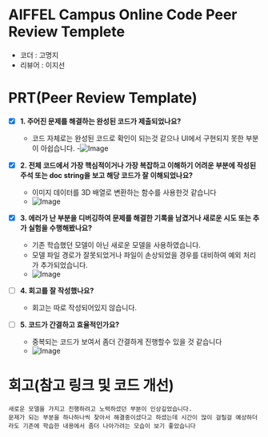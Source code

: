 # AIFFEL Campus Online Code Peer Review Templete
- 코더 : 고명지
- 리뷰어 : 이지선


# PRT(Peer Review Template)
- [x]  **1. 주어진 문제를 해결하는 완성된 코드가 제출되었나요?**
    - 코드 자체로는 완성된 코드로 확인이 되는것 같으나 UI에서 구현되지 못한 부분이 아쉽습니다.
    -![Image](https://github.com/user-attachments/assets/637fdfa4-35d9-46c1-b6a2-ab62643b7644)
- [x]  **2. 전체 코드에서 가장 핵심적이거나 가장 복잡하고 이해하기 어려운 부분에 작성된 
주석 또는 doc string을 보고 해당 코드가 잘 이해되었나요?**
    - 이미지 데이터를 3D 배열로 변환하는 함수를 사용한것 같습니다
    - ![Image](https://github.com/user-attachments/assets/b6118b10-786d-4a56-be05-106f05cf6a27)
        
- [x]  **3. 에러가 난 부분을 디버깅하여 문제를 해결한 기록을 남겼거나
새로운 시도 또는 추가 실험을 수행해봤나요?**
    - 기존 학습했던 모델이 아닌 새로운 모델을 사용하였습니다.
    - 모델 파일 경로가 잘못되었거나 파일이 손상되었을 경우를 대비하여 예외 처리가 추가되었습니다.
    - ![Image](https://github.com/user-attachments/assets/94bfb92a-edbf-499a-809d-ffe662749f29)
        
- [ ]  **4. 회고를 잘 작성했나요?**
    - 회고는 따로 작성되어있지 않습니다. 
        
- [ ]  **5. 코드가 간결하고 효율적인가요?**
    - 중복되는 코드가 보여서 좀더 간결하게 진행할수 있을 것 같습니다
    - ![Image](https://github.com/user-attachments/assets/b8d24484-8b6e-41b8-ab51-7a3e4fa71cfe)


# 회고(참고 링크 및 코드 개선)
```
새로운 모델을 가지고 진행하려고 노력하셨던 부분이 인상깊었습니다.
문제가 되는 부분을 하나하나씩 찾아서 해결중이셨다고 하셨는데 시간이 많이 걸릴걸 예상하더라도 기존에 학습한 내용에서 좀더 나아가려는 모습이 보기 좋았습니다
